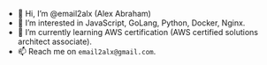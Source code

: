 - 👋 Hi, I’m @email2alx (Alex Abraham)
- 👀 I’m interested in JavaScript, GoLang, Python, Docker, Nginx.
- 🌱 I’m currently learning AWS certification (AWS certified solutions architect associate).
- 📫 Reach me on `email2alx@gmail.com`.

<!---
email2alx/email2alx is a ✨ special ✨ repository because its `README.md` (this file) appears on your GitHub profile.
You can click the Preview link to take a look at your changes.
--->
